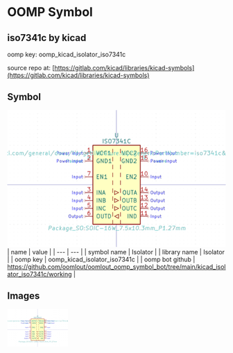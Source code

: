 # OOMP Symbol  
## iso7341c  by kicad  
  
oomp key: oomp_kicad_isolator_iso7341c  
  
source repo at: [https://gitlab.com/kicad/libraries/kicad-symbols](https://gitlab.com/kicad/libraries/kicad-symbols)  
## Symbol  
  
[![working.png](working_600.png)](working.png)  
| name | value | 
| --- | --- | 
| symbol name | Isolator | 
| library name | Isolator | 
| oomp key | oomp_kicad_isolator_iso7341c | 
| oomp bot github | https://github.com/oomlout/oomlout_oomp_symbol_bot/tree/main/kicad_isolator_iso7341c/working | 
## Images  
  
[![working.png](working_140.png)](working.png)  
